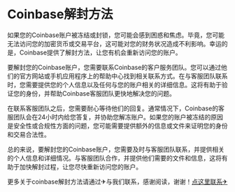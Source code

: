 # Coinbase解封方法

如果您的Coinbase账户被冻结或封锁，您可能会感到困惑和焦虑。毕竟，您可能无法访问您的加密货币或交易平台，这可能对您的财务状况造成不利影响。幸运的是，Coinbase提供了解封方法，让您有机会重新访问您的账户。

要解封您的Coinbase账户，您需要联系Coinbase的客户服务团队。您可以通过他们的官方网站或手机应用程序上的帮助中心找到相关联系方式。在与客服团队联系时，您需要提供您的个人信息以及任何与您的账户相关的详细信息。这将有助于验证您的身份，并帮助Coinbase客服团队更快地解决您的问题。

在联系客服团队之后，您需要耐心等待他们的回复。通常情况下，Coinbase的客服团队会在24小时内给您答复，并协助您解冻账户。如果您的账户被冻结的原因是安全性或合规性方面的问题，您可能需要提供额外的信息或文件来证明您的身份和交易合法性。

总的来说，要解封您的Coinbase账户，您需要及时与客服团队联系，并提供相关的个人信息和详细情况。与客服团队合作，并提供他们需要的文件和信息，这将有助于加快解封过程，让您尽快重新访问您的账户。

更多关于coinbase解封方法请通过✈与我们联系，感谢阅读，谢谢！[点这里联系✈](https://w.k02.cc)